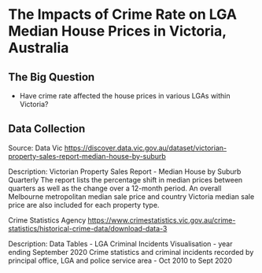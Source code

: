 # The Impacts of Crime Rate on LGA Median House Prices in Victoria, Australia

## The Big Question
- Have crime rate affected the house prices in various LGAs within Victoria?

## Data Collection
Source:
Data Vic
https://discover.data.vic.gov.au/dataset/victorian-property-sales-report-median-house-by-suburb

Description:
Victorian Property Sales Report - Median House by Suburb Quarterly
The report lists the percentage shift in median prices between quarters as well as the change over a 12-month period. An overall Melbourne metropolitan median sale price and country Victoria median sale price are also included for each property type.

Crime Statistics Agency
https://www.crimestatistics.vic.gov.au/crime-statistics/historical-crime-data/download-data-3

Description:
Data Tables - LGA Criminal Incidents Visualisation - year ending September 2020
Crime statistics and criminal incidents recorded by principal office, LGA and police service area - Oct 2010 to Sept 2020
